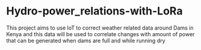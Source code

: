 # Hydro-power_relations-with-LoRa
This project aims to use IoT to correct weather related data around Dams in Kenya and this data will be used to correlate changes with amount of power that can be generated when dams are full and while running dry
